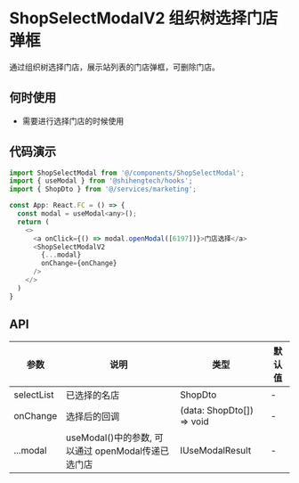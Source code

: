# ShopSelectModalV2 组织树选择门店弹框

通过组织树选择门店，展示站列表的门店弹框，可删除门店。

## 何时使用
- 需要进行选择门店的时候使用

## 代码演示

```js
import ShopSelectModal from '@/components/ShopSelectModal';
import { useModal } from '@shihengtech/hooks';
import { ShopDto } from '@/services/marketing';

const App: React.FC = () => {
  const modal = useModal<any>();
  return (
    <>
      <a onClick={() => modal.openModal([6197])}>门店选择</a>
      <ShopSelectModalV2 
        {...modal} 
        onChange={onChange} 
      />
    </>
  )
}
```

## API

| 参数 | 说明 | 类型 | 默认值 |
| --- | --- | --- | --- |
| selectList | 已选择的名店 | ShopDto | - |
| onChange | 选择后的回调 | (data: ShopDto[]) => void | - |
| ...modal | useModal()中的参数, 可以通过 openModal传递已选门店 | IUseModalResult | - |
